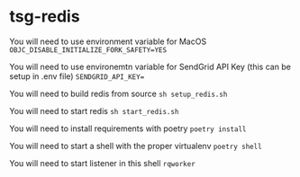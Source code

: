# tsg-redis

You will need to use environment variable for MacOS
`OBJC_DISABLE_INITIALIZE_FORK_SAFETY=YES`

You will need to use environemtn variable for SendGrid API Key (this can be setup in .env file)
`SENDGRID_API_KEY=`

You will need to build redis from source
`sh setup_redis.sh`

You will need to start redis
`sh start_redis.sh`

You will need to install requirements with poetry
`poetry install`

You will need to start a shell with the proper virtualenv
`poetry shell`

You will need to start listener in this shell
`rqworker`
